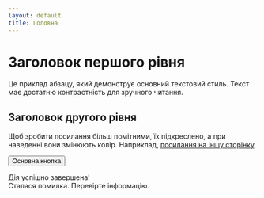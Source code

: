 ```yaml
---
layout: default
title: Головна
---
```


# Заголовок першого рівня

Це приклад абзацу, який демонструє основний текстовий стиль. Текст має достатню контрастність для зручного читання.

## Заголовок другого рівня

Щоб зробити посилання більш помітними, їх підкреслено, а при наведенні вони змінюють колір. Наприклад, [посилання на іншу сторінку](#).

<button class="button">Основна кнопка</button>

<div class="success-message">Дія успішно завершена!</div>
<div class="error-message">Сталася помилка. Перевірте інформацію.</div>

